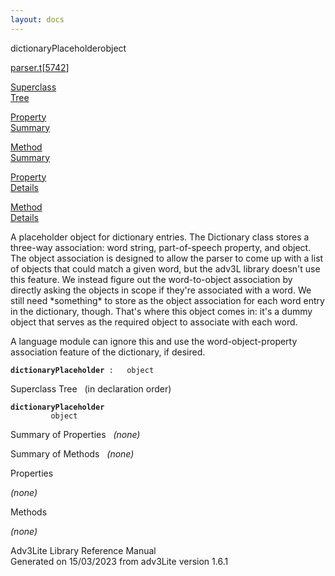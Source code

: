 ```yaml
---
layout: docs
---
```

<span class="title">dictionaryPlaceholder</span><span class="type">object</span>

[parser.t](../file/parser.t.html)\[[5742](../source/parser.t.html#5742)\]

[Superclass  
Tree](#_SuperClassTree_)

[Property  
Summary](#_PropSummary_)

[Method  
Summary](#_MethodSummary_)

[Property  
Details](#_Properties_)

[Method  
Details](#_Methods_)



A placeholder object for dictionary entries. The Dictionary class stores
a three-way association: word string, part-of-speech property, and
object. The object association is designed to allow the parser to come
up with a list of objects that could match a given word, but the adv3L
library doesn't use this feature. We instead figure out the
word-to-object association by directly asking the objects in scope if
they're associated with a word. We still need \*something\* to store as
the object association for each word entry in the dictionary, though.
That's where this object comes in: it's a dummy object that serves as
the required object to associate with each word.

A language module can ignore this and use the word-object-property
association feature of the dictionary, if desired.

**`dictionaryPlaceholder`**` :   object`



<span id="_SuperClassTree_"></span>



<span class="hdln">Superclass Tree</span>   (in declaration order)



**`dictionaryPlaceholder`**  
`         object`  
<span id="_PropSummary_"></span>



<span class="hdln">Summary of Properties</span>  
*(none)* <span id="_MethodSummary_"></span>



<span class="hdln">Summary of Methods</span>  
*(none)* <span id="_Properties_"></span>



<span class="hdln">Properties</span>  



*(none)* <span id="_Methods_"></span>



<span class="hdln">Methods</span>  



*(none)*



Adv3Lite Library Reference Manual  
Generated on 15/03/2023 from adv3Lite version 1.6.1


